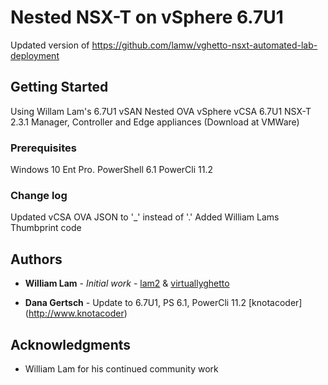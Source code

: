 # Nested NSX-T on vSphere 6.7U1

Updated version of https://github.com/lamw/vghetto-nsxt-automated-lab-deployment

## Getting Started

Using Willam Lam's 6.7U1 vSAN Nested OVA
vSphere vCSA 6.7U1
NSX-T 2.3.1 Manager, Controller and Edge appliances (Download at VMWare)

### Prerequisites

Windows 10 Ent Pro.
PowerShell 6.1
PowerCli 11.2

### Change log
Updated vCSA OVA JSON to '_' instead of '.' 
Added William Lams Thumbprint code 


## Authors

* **William Lam** - *Initial work* - [lam2](https://github.com/lamw/vghetto-nsxt-automated-lab-deployment) & [virtuallyghetto](https://www.virtuallyghetto.com/2017/10/vghetto-automated-nsx-t-2-0-lab-deployment.html)

* **Dana Gertsch** - Update to 6.7U1, PS 6.1, PowerCli 11.2 [knotacoder] (http://www.knotacoder)

## Acknowledgments

* William Lam for his continued community work
